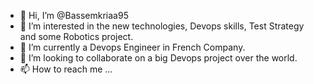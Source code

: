 - 👋 Hi, I’m @Bassemkriaa95
- 👀 I’m interested in the new technologies, Devops skills, Test Strategy and some Robotics project.
- 🌱 I’m currently a Devops Engineer in French Company.
- 💞️ I’m looking to collaborate on a big Devops project over the world.
- 📫 How to reach me ...

<!---
Bassemkriaa95/Bassemkriaa95 is a ✨ special ✨ repository because its `README.md` (this file) appears on your GitHub profile.
You can click the Preview link to take a look at your changes.
--->

